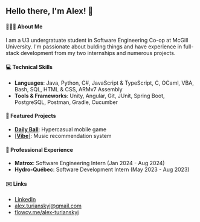 ## Hello there, I'm Alex! 👋

#### 👨🏻‍🔬 About Me
I am a U3 undergratuate student in Software Engineering Co-op at McGill University. I'm passionate about bulding things and have experience in full-stack development from my two internships and numerous projects.

#### 💻 Technical Skills
* **Languages**: Java, Python, C#, JavaScript & TypeScript, C, OCaml, VBA, Bash, SQL, HTML & CSS, ARMv7 Assembly
* **Tools & Frameworks**: Unity, Angular, Git, JUnit, Spring Boot, PostgreSQL, Postman, Gradle, Cucumber
  
#### 📂 Featured Projects
* [**Daily Ball**](https://play.google.com/store/apps/details?id=com.AlexTurianskyj.DailyBall): Hypercasual mobile game
* [[**Vibe**]](https://huggingface.co/spaces/Al3x-T/Vibe): Music recommendation system

#### 💼 Professional Experience
* **Matrox**: Software Engineering Intern (Jan 2024 - Aug 2024)
* **Hydro-Québec**: Software Development Intern (May 2023 - Aug 2023)

#### ✉️ Links
* [LinkedIn](https://www.linkedin.com/in/alex-turianskyj/)
* alex.turianskyj@gmail.com
* [flowcv.me/alex-turianskyj](https://flowcv.me/alex-turianskyj)

<!--
**alex8ndr/alex8ndr** is a ✨ _special_ ✨ repository because its `README.md` (this file) appears on your GitHub profile.

Here are some ideas to get you started:

- 🔭 I’m currently working on ...
- 🌱 I’m currently learning ...
- 👯 I’m looking to collaborate on ...
- 🤔 I’m looking for help with ...
- 💬 Ask me about ...
- 📫 How to reach me: ...
- 😄 Pronouns: ...
- ⚡ Fun fact: ...
-->
